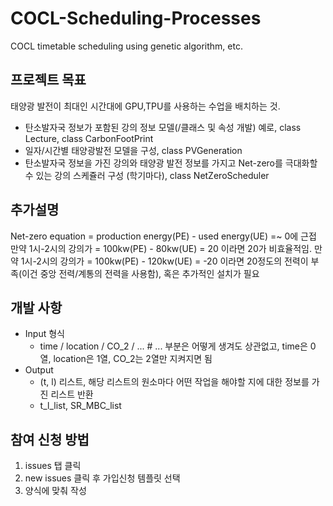 # COCL-Scheduling-Processes
COCL timetable scheduling using genetic algorithm, etc.

## 프로젝트 목표
태양광 발전이 최대인 시간대에 GPU,TPU를 사용하는 수업을 배치하는 것.

- 탄소발자국 정보가 포함된 강의 정보 모델(/클래스 및 속성 개발) 예로, class Lecture, class CarbonFootPrint
- 일자/시간별 태양광발전 모델을 구성, class PVGeneration
- 탄소발자국 정보을 가진 강의와 태양광 발전 정보를 가지고 Net-zero를 극대화할 수 있는 강의 스케쥴러 구성 (학기마다), class NetZeroScheduler

## 추가설명
Net-zero equation = production energy(PE) - used energy(UE) =~ 0에 근접
만약 1시-2시의 강의가 = 100kw(PE) - 80kw(UE) = 20 이라면 20가 비효율적임.
만약 1시-2시의 강의가 = 100kw(PE) - 120kw(UE) = -20 이라면 20정도의 전력이 부족(이건 중앙 전력/계통의 전력을 사용함), 혹은 추가적인 설치가 필요

## 개발 사항
- Input 형식
  - time / location / CO_2 / ...  # ... 부분은 어떻게 생겨도 상관없고, time은 0열, location은 1열, CO_2는 2열만 지켜지면 됨
- Output
  - (t, l) 리스트, 해당 리스트의 원소마다 어떤 작업을 해야할 지에 대한 정보를 가진 리스트 반환
  - t_l_list, SR_MBC_list

## 참여 신청 방법

1. issues 탭 클릭
2. new issues 클릭 후 가입신청 템플릿 선택
3. 양식에 맞춰 작성
